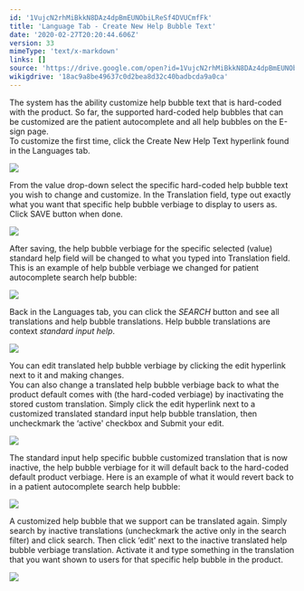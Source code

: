 ```yaml
---
id: '1VujcN2rhMiBkkN8DAz4dpBmEUNObiLReSf4DVUCmfFk'
title: 'Language Tab - Create New Help Bubble Text'
date: '2020-02-27T20:20:44.606Z'
version: 33
mimeType: 'text/x-markdown'
links: []
source: 'https://drive.google.com/open?id=1VujcN2rhMiBkkN8DAz4dpBmEUNObiLReSf4DVUCmfFk'
wikigdrive: '18ac9a8be49637c0d2bea8d32c40badbcda9a0ca'
---
```

The system has the ability customize help bubble text that is hard-coded with the product. So far, the supported hard-coded help bubbles that can be customized are the patient autocomplete and all help bubbles on the E-sign page.  
To customize the first time, click the Create New Help Text hyperlink found in the Languages tab.

![](../language-tab-create-new-help-bubble-text.assets/afaf4cdf51b765a52dc25e6d676e28e7.png)

From the value drop-down select the specific hard-coded help bubble text you wish to change and customize. In the Translation field, type out exactly what you want that specific help bubble verbiage to display to users as. Click SAVE button when done.

![](../language-tab-create-new-help-bubble-text.assets/1f432cff4227ced1594a4b0ea7a21db0.png)

After saving, the help bubble verbiage for the specific selected (value) standard help field will be changed to what you typed into Translation field. This is an example of help bubble verbiage we changed for patient autocomplete search help bubble:

![](../language-tab-create-new-help-bubble-text.assets/dfc2e858b526f7cf237ade4fabe7e3f3.png)

Back in the Languages tab, you can click the *SEARCH* button and see all translations and help bubble translations. Help bubble translations are context *standard input help*.

![](../language-tab-create-new-help-bubble-text.assets/bedde7e7814a58f5fc819baf92a55746.png)

You can edit translated help bubble verbiage by clicking the edit hyperlink next to it and making changes.  
You can also change a translated help bubble verbiage back to what the product default comes with (the hard-coded verbiage) by inactivating the stored custom translation. Simply click the edit hyperlink next to a customized translated standard input help bubble translation, then uncheckmark the ‘active' checkbox and Submit your edit.

![](../language-tab-create-new-help-bubble-text.assets/64a589cae34c41a8617ee1dafcc24b04.png)

The standard input help specific bubble customized translation that is now inactive, the help bubble verbiage for it will default back to the hard-coded default product verbiage. Here is an example of what it would revert back to in a patient autocomplete search help bubble:

![](../language-tab-create-new-help-bubble-text.assets/52e2a4e0d929cdfbfb5baecec689c977.png)

A customized help bubble that we support can be translated again. Simply search by inactive translations (uncheckmark the active only in the search filter) and click search. Then click ‘edit' next to the inactive translated help bubble verbiage translation. Activate it and type something in the translation that you want shown to users for that specific help bubble in the product.

![](../language-tab-create-new-help-bubble-text.assets/f9898bb9662d91baf5b772c618a94bfc.png)

